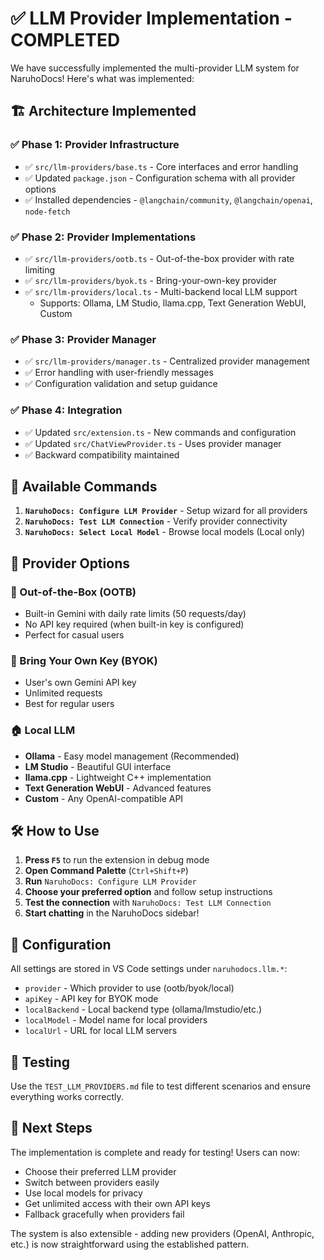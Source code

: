 # ✅ LLM Provider Implementation - COMPLETED

We have successfully implemented the multi-provider LLM system for NaruhoDocs! Here's what was implemented:

## 🏗️ Architecture Implemented

### ✅ Phase 1: Provider Infrastructure
- ✅ `src/llm-providers/base.ts` - Core interfaces and error handling
- ✅ Updated `package.json` - Configuration schema with all provider options
- ✅ Installed dependencies - `@langchain/community`, `@langchain/openai`, `node-fetch`

### ✅ Phase 2: Provider Implementations
- ✅ `src/llm-providers/ootb.ts` - Out-of-the-box provider with rate limiting
- ✅ `src/llm-providers/byok.ts` - Bring-your-own-key provider
- ✅ `src/llm-providers/local.ts` - Multi-backend local LLM support
  - Supports: Ollama, LM Studio, llama.cpp, Text Generation WebUI, Custom

### ✅ Phase 3: Provider Manager
- ✅ `src/llm-providers/manager.ts` - Centralized provider management
- ✅ Error handling with user-friendly messages
- ✅ Configuration validation and setup guidance

### ✅ Phase 4: Integration
- ✅ Updated `src/extension.ts` - New commands and configuration
- ✅ Updated `src/ChatViewProvider.ts` - Uses provider manager
- ✅ Backward compatibility maintained

## 🚀 Available Commands

1. **`NaruhoDocs: Configure LLM Provider`** - Setup wizard for all providers
2. **`NaruhoDocs: Test LLM Connection`** - Verify provider connectivity
3. **`NaruhoDocs: Select Local Model`** - Browse local models (Local only)

## 🎯 Provider Options

### 🚀 Out-of-the-Box (OOTB)
- Built-in Gemini with daily rate limits (50 requests/day)
- No API key required (when built-in key is configured)
- Perfect for casual users

### 🔑 Bring Your Own Key (BYOK)
- User's own Gemini API key
- Unlimited requests
- Best for regular users

### 🏠 Local LLM
- **Ollama** - Easy model management (Recommended)
- **LM Studio** - Beautiful GUI interface
- **llama.cpp** - Lightweight C++ implementation
- **Text Generation WebUI** - Advanced features
- **Custom** - Any OpenAI-compatible API

## 🛠️ How to Use

1. **Press `F5`** to run the extension in debug mode
2. **Open Command Palette** (`Ctrl+Shift+P`)
3. **Run** `NaruhoDocs: Configure LLM Provider`
4. **Choose your preferred option** and follow setup instructions
5. **Test the connection** with `NaruhoDocs: Test LLM Connection`
6. **Start chatting** in the NaruhoDocs sidebar!

## 🔧 Configuration

All settings are stored in VS Code settings under `naruhodocs.llm.*`:
- `provider` - Which provider to use (ootb/byok/local)
- `apiKey` - API key for BYOK mode
- `localBackend` - Local backend type (ollama/lmstudio/etc.)
- `localModel` - Model name for local providers
- `localUrl` - URL for local LLM servers

## 🧪 Testing

Use the `TEST_LLM_PROVIDERS.md` file to test different scenarios and ensure everything works correctly.

## 🎉 Next Steps

The implementation is complete and ready for testing! Users can now:
- Choose their preferred LLM provider
- Switch between providers easily
- Use local models for privacy
- Get unlimited access with their own API keys
- Fallback gracefully when providers fail

The system is also extensible - adding new providers (OpenAI, Anthropic, etc.) is now straightforward using the established pattern.
